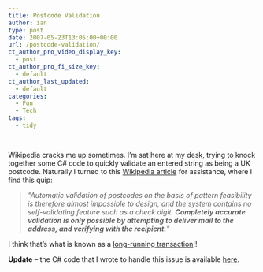 ```yaml
---
title: Postcode Validation
author: ian
type: post
date: 2007-05-23T13:05:00+00:00
url: /postcode-validation/
ct_author_pro_video_display_key:
  - post
ct_author_pro_fi_size_key:
  - default
ct_author_last_updated:
  - default
categories:
  - Fun
  - Tech
tags:
  - tidy

---
```

<!--kg-card-begin: html-->

Wikipedia cracks me up sometimes. I&#8217;m sat here at my desk, trying to knock together some C# code to quickly validate an entered string as being a UK postcode. Naturally I turned to this [Wikipedia article][1] for assistance, where I find this quip:

> _"Automatic validation of postcodes on the basis of pattern feasibility is therefore almost impossible to design, and the system contains no self-validating feature such as a check digit. **Completely accurate validation is only possible by attempting to deliver mail to the address, and verifying with the recipient.**"_

I think that&#8217;s what is known as a [long-running transaction][2]!!

**Update** &#8211; the C# code that I wrote to handle this issue is available [here][3].

<!--kg-card-end: html-->

 [1]: http://en.wikipedia.org/wiki/UK_postcodes
 [2]: http://en.wikipedia.org/wiki/Long_running_transaction
 [3]: https://blog.iannelson.uk/a-c-postcode-struct-with-parser/